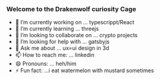 ### Welcome to the Drakenwolf curiosity Cage

- 🔭 I’m currently working on ... typescrippt/React
- 🌱 I’m currently learning ... threejs
- 👯 I’m looking to collaborate on ... crypto projects
- 🤔 I’m looking for help with ... gatsbyjs
- 💬 Ask me about ... ux=ui design in 3d
- 📫 How to reach me: ... linkedin
- 😄 Pronouns: ... heh/him
- ⚡ Fun fact: ...i eat watermelon with mustard sometimes

